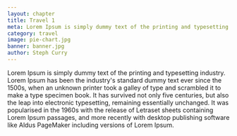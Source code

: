 ```yaml
---
layout: chapter
title: Travel 1
meta: Lorem Ipsum is simply dummy text of the printing and typesetting industry.
category: travel
image: pie-chart.jpg
banner: banner.jpg
author: Steph Curry
---
```


Lorem Ipsum is simply dummy text of the printing and typesetting industry. Lorem Ipsum has been the industry's standard dummy text ever since the 1500s, when an unknown printer took a galley of type and scrambled it to make a type specimen book. It has survived not only five centuries, but also the leap into electronic typesetting, remaining essentially unchanged. It was popularised in the 1960s with the release of Letraset sheets containing Lorem Ipsum passages, and more recently with desktop publishing software like Aldus PageMaker including versions of Lorem Ipsum.